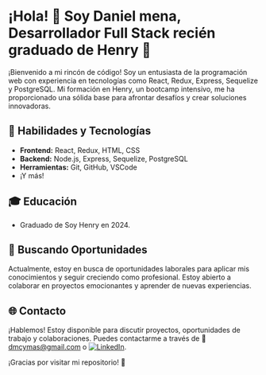 # ¡Hola! 👋 Soy Daniel mena, Desarrollador Full Stack recién graduado de Henry 🚀

¡Bienvenido a mi rincón de código! Soy un entusiasta de la programación web con experiencia en tecnologías como React, Redux, Express, Sequelize y PostgreSQL. Mi formación en Henry, un bootcamp intensivo, me ha proporcionado una sólida base para afrontar desafíos y crear soluciones innovadoras.

## 🚀 Habilidades y Tecnologías

- **Frontend:** React, Redux, HTML, CSS
- **Backend:** Node.js, Express, Sequelize, PostgreSQL
- **Herramientas:** Git, GitHub, VSCode
- ¡Y más!

## 🎓 Educación

- Graduado de Soy Henry en 2024.

## 💼 Buscando Oportunidades

Actualmente, estoy en busca de oportunidades laborales para aplicar mis conocimientos y seguir creciendo como profesional. Estoy abierto a colaborar en proyectos emocionantes y aprender de nuevas experiencias.

## 🌐 Contacto

¡Hablemos! Estoy disponible para discutir proyectos, oportunidades de trabajo y colaboraciones. Puedes contactarme a través de 📧 [dmcymas@gmail.com](mailto:dmcymas@gmail.com)  o [![LinkedIn](https://img.shields.io/badge/LinkedIn-Connect-blue?style=social&logo=linkedin)](https://www.linkedin.com/in/orlando-daniel-mena-cabezas-09738b178/).

¡Gracias por visitar mi repositorio! 🚀

